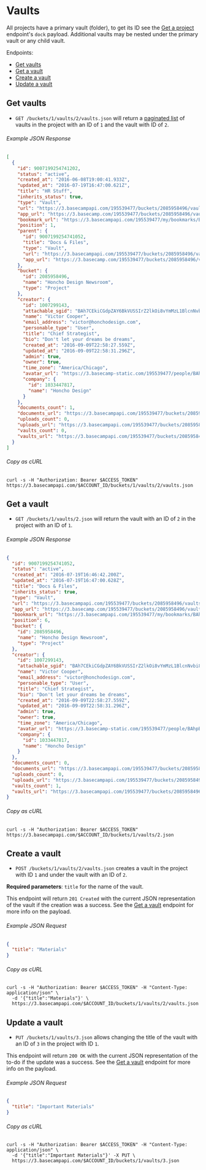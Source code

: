 Vaults
======

All projects have a primary vault (folder), to get its ID see the [Get a project][project] endpoint's `dock` payload. Additional vaults may be nested under the primary vault or any child vault.

Endpoints:

- [Get vaults](#get-vaults)
- [Get a vault](#get-a-vault)
- [Create a vault](#create-a-vault)
- [Update a vault](#update-a-vault)

Get vaults
----------

* `GET /buckets/1/vaults/2/vaults.json` will return a [paginated list][pagination] of vaults in the project with an ID of `1` and the vault with ID of `2`.

###### Example JSON Response
<!-- START GET /buckets/1/vaults/2/vaults.json -->
```json
[
  {
    "id": 9007199254741202,
    "status": "active",
    "created_at": "2016-06-08T19:00:41.933Z",
    "updated_at": "2016-07-19T16:47:00.621Z",
    "title": "HR Stuff",
    "inherits_status": true,
    "type": "Vault",
    "url": "https://3.basecampapi.com/195539477/buckets/2085958496/vaults/9007199254741202.json",
    "app_url": "https://3.basecamp.com/195539477/buckets/2085958496/vaults/9007199254741202",
    "bookmark_url": "https://3.basecampapi.com/195539477/my/bookmarks/BAh7CEkiCGdpZAY6BkVUSSIuZ2lkOi8vYmMzL1JlY29yZGluZy8xMDY0MDkwODEzP2V4cGlyZXNfaW4GOwBUSSIMcHVycG9zZQY7AFRJIg1yZWFkYWJsZQY7AFRJIg9leHBpcmVzX2F0BjsAVDA=--664db16bee61b4238dcef9ae6e1f48cb51b70c69.json",
    "position": 1,
    "parent": {
      "id": 9007199254741052,
      "title": "Docs & Files",
      "type": "Vault",
      "url": "https://3.basecampapi.com/195539477/buckets/2085958496/vaults/9007199254741052.json",
      "app_url": "https://3.basecamp.com/195539477/buckets/2085958496/vaults/9007199254741052"
    },
    "bucket": {
      "id": 2085958496,
      "name": "Honcho Design Newsroom",
      "type": "Project"
    },
    "creator": {
      "id": 1007299143,
      "attachable_sgid": "BAh7CEkiCGdpZAY6BkVUSSIrZ2lkOi8vYmMzL1BlcnNvbi8xMDA3Mjk5MTQzP2V4cGlyZXNfaW4GOwBUSSIMcHVycG9zZQY7AFRJIg9hdHRhY2hhYmxlBjsAVEkiD2V4cGlyZXNfYXQGOwBUMA==--919d2c8b11ff403eefcab9db42dd26846d0c3102",
      "name": "Victor Cooper",
      "email_address": "victor@honchodesign.com",
      "personable_type": "User",
      "title": "Chief Strategist",
      "bio": "Don't let your dreams be dreams",
      "created_at": "2016-09-09T22:58:27.559Z",
      "updated_at": "2016-09-09T22:58:31.296Z",
      "admin": true,
      "owner": true,
      "time_zone": "America/Chicago",
      "avatar_url": "https://3.basecamp-static.com/195539477/people/BAhpBEcqCjw=--c632b967cec296b87363a697a67a87f9cc1e5b45/avatar-64-x4",
      "company": {
        "id": 1033447817,
        "name": "Honcho Design"
      }
    },
    "documents_count": 1,
    "documents_url": "https://3.basecampapi.com/195539477/buckets/2085958496/vaults/9007199254741202/documents.json",
    "uploads_count": 0,
    "uploads_url": "https://3.basecampapi.com/195539477/buckets/2085958496/vaults/9007199254741202/uploads.json",
    "vaults_count": 0,
    "vaults_url": "https://3.basecampapi.com/195539477/buckets/2085958496/vaults/9007199254741202/vaults.json"
  }
]
```
<!-- END GET /buckets/1/vaults/2/vaults.json -->
###### Copy as cURL

``` shell
curl -s -H "Authorization: Bearer $ACCESS_TOKEN" https://3.basecampapi.com/$ACCOUNT_ID/buckets/1/vaults/2/vaults.json
```

Get a vault
-----------

* `GET /buckets/1/vaults/2.json` will return the vault with an ID of `2` in the project with an ID of `1`.

###### Example JSON Response
<!-- START GET /buckets/1/vaults/2.json -->
```json
{
  "id": 9007199254741052,
  "status": "active",
  "created_at": "2016-07-19T16:46:42.200Z",
  "updated_at": "2016-07-19T16:47:00.628Z",
  "title": "Docs & Files",
  "inherits_status": true,
  "type": "Vault",
  "url": "https://3.basecampapi.com/195539477/buckets/2085958496/vaults/9007199254741052.json",
  "app_url": "https://3.basecamp.com/195539477/buckets/2085958496/vaults/9007199254741052",
  "bookmark_url": "https://3.basecampapi.com/195539477/my/bookmarks/BAh7CEkiCGdpZAY6BkVUSSIuZ2lkOi8vYmMzL1JlY29yZGluZy8xMDY0MDkwNjU2P2V4cGlyZXNfaW4GOwBUSSIMcHVycG9zZQY7AFRJIg1yZWFkYWJsZQY7AFRJIg9leHBpcmVzX2F0BjsAVDA=--4d5758765159e49b7d1a4076c78cbcc3a70faf4c.json",
  "position": 6,
  "bucket": {
    "id": 2085958496,
    "name": "Honcho Design Newsroom",
    "type": "Project"
  },
  "creator": {
    "id": 1007299143,
    "attachable_sgid": "BAh7CEkiCGdpZAY6BkVUSSIrZ2lkOi8vYmMzL1BlcnNvbi8xMDA3Mjk5MTQzP2V4cGlyZXNfaW4GOwBUSSIMcHVycG9zZQY7AFRJIg9hdHRhY2hhYmxlBjsAVEkiD2V4cGlyZXNfYXQGOwBUMA==--919d2c8b11ff403eefcab9db42dd26846d0c3102",
    "name": "Victor Cooper",
    "email_address": "victor@honchodesign.com",
    "personable_type": "User",
    "title": "Chief Strategist",
    "bio": "Don't let your dreams be dreams",
    "created_at": "2016-09-09T22:58:27.559Z",
    "updated_at": "2016-09-09T22:58:31.296Z",
    "admin": true,
    "owner": true,
    "time_zone": "America/Chicago",
    "avatar_url": "https://3.basecamp-static.com/195539477/people/BAhpBEcqCjw=--c632b967cec296b87363a697a67a87f9cc1e5b45/avatar-64-x4",
    "company": {
      "id": 1033447817,
      "name": "Honcho Design"
    }
  },
  "documents_count": 0,
  "documents_url": "https://3.basecampapi.com/195539477/buckets/2085958496/vaults/9007199254741052/documents.json",
  "uploads_count": 0,
  "uploads_url": "https://3.basecampapi.com/195539477/buckets/2085958496/vaults/9007199254741052/uploads.json",
  "vaults_count": 1,
  "vaults_url": "https://3.basecampapi.com/195539477/buckets/2085958496/vaults/9007199254741052/vaults.json"
}
```
<!-- END GET /buckets/1/vaults/2.json -->
###### Copy as cURL

``` shell
curl -s -H "Authorization: Bearer $ACCESS_TOKEN" https://3.basecampapi.com/$ACCOUNT_ID/buckets/1/vaults/2.json
```

Create a vault
--------------

* `POST /buckets/1/vaults/2/vaults.json` creates a vault in the project with ID `1` and under the vault with an ID of `2`.

**Required parameters**: `title` for the name of the vault.

This endpoint will return `201 Created` with the current JSON representation of the vault if the creation was a success. See the [Get a vault](#get-a-vault) endpoint for more info on the payload.

###### Example JSON Request

``` json
{
  "title": "Materials"
}
```

###### Copy as cURL

``` shell
curl -s -H "Authorization: Bearer $ACCESS_TOKEN" -H "Content-Type: application/json" \
  -d '{"title":"Materials"}' \
  https://3.basecampapi.com/$ACCOUNT_ID/buckets/1/vaults/2/vaults.json
```

Update a vault
--------------

* `PUT /buckets/1/vaults/3.json` allows changing the title of the vault with an ID of `3` in the project with ID `1`.

This endpoint will return `200 OK` with the current JSON representation of the to-do if the update was a success. See the [Get a vault](#get-a-vault) endpoint for more info on the payload.

###### Example JSON Request

``` json
{
  "title": "Important Materials"
}
```

###### Copy as cURL

``` shell
curl -s -H "Authorization: Bearer $ACCESS_TOKEN" -H "Content-Type: application/json" \
  -d '{"title":"Important Materials"}' -X PUT \
  https://3.basecampapi.com/$ACCOUNT_ID/buckets/1/vaults/3.json
```

[project]: https://github.com/basecamp/bc3-api/blob/master/sections/projects.md#get-a-project
[pagination]: https://github.com/basecamp/bc3-api/blob/master/README.md#pagination
